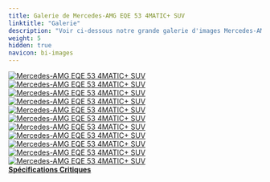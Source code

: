 ```yaml
---
title: Galerie de Mercedes-AMG EQE 53 4MATIC+ SUV
linktitle: "Galerie"
description: "Voir ci-dessous notre grande galerie d'images Mercedes-AMG EQE 53 4MATIC+ SUV. Cliquez sur les images pour des versions haute résolution."
weight: 5
hidden: true
navicon: bi-images
---
```

<!-- markdownlint-disable MD033 -->
<div class="row" id ="my-gallery">
	<div class="pswp-grid-item col-6 col-md-4">
		<a href="https://media.evkx.net/multimedia/models/mercedes/eqe_suv/eqe_53_4maticplus_suv/driverseats_1.jpg"
data-pswp-src="https://media.evkx.net/multimedia/models/mercedes/eqe_suv/eqe_53_4maticplus_suv/driverseats_1.jpg"
data-pswp-width="3000"
data-pswp-height="1702" 
target="_blank">
			<img src="https://media.evkx.net/multimedia/models/mercedes/eqe_suv/eqe_53_4maticplus_suv/driverseats_1_xst.jpg" alt="Mercedes-AMG EQE 53 4MATIC+ SUV" class="img-fluid " />
		</a>
	</div>
	<div class="pswp-grid-item col-6 col-md-4">
		<a href="https://media.evkx.net/multimedia/models/mercedes/eqe_suv/eqe_53_4maticplus_suv/exterior_1.jpg"
data-pswp-src="https://media.evkx.net/multimedia/models/mercedes/eqe_suv/eqe_53_4maticplus_suv/exterior_1.jpg"
data-pswp-width="3000"
data-pswp-height="1999" 
target="_blank">
			<img src="https://media.evkx.net/multimedia/models/mercedes/eqe_suv/eqe_53_4maticplus_suv/exterior_1_xst.jpg" alt="Mercedes-AMG EQE 53 4MATIC+ SUV" class="img-fluid " />
		</a>
	</div>
	<div class="pswp-grid-item col-6 col-md-4">
		<a href="https://media.evkx.net/multimedia/models/mercedes/eqe_suv/eqe_53_4maticplus_suv/headlights_1.jpg"
data-pswp-src="https://media.evkx.net/multimedia/models/mercedes/eqe_suv/eqe_53_4maticplus_suv/headlights_1.jpg"
data-pswp-width="3000"
data-pswp-height="1999" 
target="_blank">
			<img src="https://media.evkx.net/multimedia/models/mercedes/eqe_suv/eqe_53_4maticplus_suv/headlights_1_xst.jpg" alt="Mercedes-AMG EQE 53 4MATIC+ SUV" class="img-fluid " />
		</a>
	</div>
	<div class="pswp-grid-item col-6 col-md-4">
		<a href="https://media.evkx.net/multimedia/models/mercedes/eqe_suv/eqe_53_4maticplus_suv/interior_1.jpg"
data-pswp-src="https://media.evkx.net/multimedia/models/mercedes/eqe_suv/eqe_53_4maticplus_suv/interior_1.jpg"
data-pswp-width="3000"
data-pswp-height="1923" 
target="_blank">
			<img src="https://media.evkx.net/multimedia/models/mercedes/eqe_suv/eqe_53_4maticplus_suv/interior_1_xst.jpg" alt="Mercedes-AMG EQE 53 4MATIC+ SUV" class="img-fluid " />
		</a>
	</div>
	<div class="pswp-grid-item col-6 col-md-4">
		<a href="https://media.evkx.net/multimedia/models/mercedes/eqe_suv/eqe_53_4maticplus_suv/main_1.jpg"
data-pswp-src="https://media.evkx.net/multimedia/models/mercedes/eqe_suv/eqe_53_4maticplus_suv/main_1.jpg"
data-pswp-width="3000"
data-pswp-height="2001" 
target="_blank">
			<img src="https://media.evkx.net/multimedia/models/mercedes/eqe_suv/eqe_53_4maticplus_suv/main_1_xst.jpg" alt="Mercedes-AMG EQE 53 4MATIC+ SUV" class="img-fluid " />
		</a>
	</div>
	<div class="pswp-grid-item col-6 col-md-4">
		<a href="https://media.evkx.net/multimedia/models/mercedes/eqe_suv/eqe_53_4maticplus_suv/screens_1.jpg"
data-pswp-src="https://media.evkx.net/multimedia/models/mercedes/eqe_suv/eqe_53_4maticplus_suv/screens_1.jpg"
data-pswp-width="3000"
data-pswp-height="1999" 
target="_blank">
			<img src="https://media.evkx.net/multimedia/models/mercedes/eqe_suv/eqe_53_4maticplus_suv/screens_1_xst.jpg" alt="Mercedes-AMG EQE 53 4MATIC+ SUV" class="img-fluid " />
		</a>
	</div>
	<div class="pswp-grid-item col-6 col-md-4">
		<a href="https://media.evkx.net/multimedia/models/mercedes/eqe_suv/eqe_53_4maticplus_suv/secondrowseats_1.jpg"
data-pswp-src="https://media.evkx.net/multimedia/models/mercedes/eqe_suv/eqe_53_4maticplus_suv/secondrowseats_1.jpg"
data-pswp-width="3000"
data-pswp-height="2089" 
target="_blank">
			<img src="https://media.evkx.net/multimedia/models/mercedes/eqe_suv/eqe_53_4maticplus_suv/secondrowseats_1_xst.jpg" alt="Mercedes-AMG EQE 53 4MATIC+ SUV" class="img-fluid " />
		</a>
	</div>
	<div class="pswp-grid-item col-6 col-md-4">
		<a href="https://media.evkx.net/multimedia/models/mercedes/eqe_suv/eqe_53_4maticplus_suv/secondrowseats_2.jpg"
data-pswp-src="https://media.evkx.net/multimedia/models/mercedes/eqe_suv/eqe_53_4maticplus_suv/secondrowseats_2.jpg"
data-pswp-width="3000"
data-pswp-height="2018" 
target="_blank">
			<img src="https://media.evkx.net/multimedia/models/mercedes/eqe_suv/eqe_53_4maticplus_suv/secondrowseats_2_xst.jpg" alt="Mercedes-AMG EQE 53 4MATIC+ SUV" class="img-fluid " />
		</a>
	</div>
	<div class="pswp-grid-item col-6 col-md-4">
		<a href="https://media.evkx.net/multimedia/models/mercedes/eqe_suv/eqe_53_4maticplus_suv/trunk_1.jpg"
data-pswp-src="https://media.evkx.net/multimedia/models/mercedes/eqe_suv/eqe_53_4maticplus_suv/trunk_1.jpg"
data-pswp-width="3000"
data-pswp-height="1999" 
target="_blank">
			<img src="https://media.evkx.net/multimedia/models/mercedes/eqe_suv/eqe_53_4maticplus_suv/trunk_1_xst.jpg" alt="Mercedes-AMG EQE 53 4MATIC+ SUV" class="img-fluid " />
		</a>
	</div>
	<div class="pswp-grid-item col-6 col-md-4">
		<a href="https://media.evkx.net/multimedia/models/mercedes/eqe_suv/eqe_53_4maticplus_suv/trunk_2.jpg"
data-pswp-src="https://media.evkx.net/multimedia/models/mercedes/eqe_suv/eqe_53_4maticplus_suv/trunk_2.jpg"
data-pswp-width="3000"
data-pswp-height="1999" 
target="_blank">
			<img src="https://media.evkx.net/multimedia/models/mercedes/eqe_suv/eqe_53_4maticplus_suv/trunk_2_xst.jpg" alt="Mercedes-AMG EQE 53 4MATIC+ SUV" class="img-fluid " />
		</a>
	</div>
	<div class="pswp-grid-item col-6 col-md-4">
		<a href="https://media.evkx.net/multimedia/models/mercedes/eqe_suv/eqe_53_4maticplus_suv/wheels_1.jpg"
data-pswp-src="https://media.evkx.net/multimedia/models/mercedes/eqe_suv/eqe_53_4maticplus_suv/wheels_1.jpg"
data-pswp-width="3000"
data-pswp-height="1999" 
target="_blank">
			<img src="https://media.evkx.net/multimedia/models/mercedes/eqe_suv/eqe_53_4maticplus_suv/wheels_1_xst.jpg" alt="Mercedes-AMG EQE 53 4MATIC+ SUV" class="img-fluid " />
		</a>
	</div>
</div>
<script type="module">
  import PhotoSwipeLightbox from '/js/photoswipe-lightbox.esm.js';
    const lightbox = new PhotoSwipeLightbox({
       gallery: '#my-gallery',
        children: 'a',
        pswpModule: () => import('/js/photoswipe.esm.js')
    });
lightbox.init();
</script>
<div class="mt-3 mb-3">
<a href="../specifications/" class="text-decoration-none text-black">
<strong><i class="bi-arrow-left"></i> Spécifications </strong>
</a>
<a href="../reviews/" class="text-decoration-none text-black float-end">
<strong>Critiques <i class="bi-arrow-right"></i></strong>
</a>
</div>

